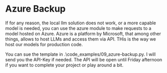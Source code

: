 # Azure Backup

If for any reason, the local llm solution does not work, or a more capable model is needed, you can use the azure module to make requests to a model hosted on Azure.
Azure is a platform by Microsoft, that among other things, allows to host LLMs and access them via API. THis is the way we host our models for production code.

You can sue the template in .\code_examples/09_azure-backup.py.
I will send you the API-Key if needed.
The API will be open until Friday afternoon if you want to complete your project or play around a bit. 